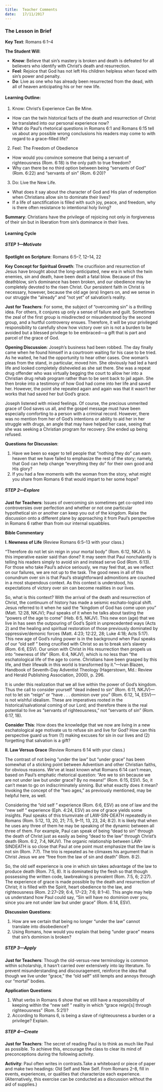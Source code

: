 ```yaml
---
title:  Teacher Comments
date:   17/11/2017
---
```


### The Lesson in Brief

**Key Text**: Romans 6:1–4

**The Student Will**:

- **Know**: Believe that sin’s mastery is broken and death is defeated for all believers who identify with Christ’s death and resurrection.
- **Feel**: Rejoice that God has not left His children helpless when faced with sin’s power and penalty.
- **Do**: Live as one who has already been resurrected from the dead, with all of heaven anticipating his or her new life.

#### Learning Outline:

1. Know: Christ’s Experience Can Be Mine.
+ How can the twin historical facts of the death and resurrection of Christ be translated into our personal experience now?
+ What do Paul’s rhetorical questions in Romans 6:1 and Romans 6:15 tell us about any possible wrong conclusions his readers may come to with regard to a grace-filled life?

2. Feel: The Freedom of Obedience
+ How would you convince someone that being a servant of righteousness (Rom. 6:18) is the only path to true freedom?
+ Why can there be no third option between being “servants of God” (Rom. 6:22) and “servants of sin” (Rom. 6:20)?

3. Do: Live the New Life.
+ What does it say about the character of God and His plan of redemption when Christians allow sin to dominate their lives?
+ If a life of sanctification is filled with such joy, peace, and freedom, why is there often resistance to intentional holy living?

**Summary**: Christians have the privilege of rejoicing not only in forgiveness of their sin but in liberation from sin’s dominance in their lives.

#### Learning Cycle

##### STEP 1—Motivate

**Spotlight on Scripture**: Romans 6:5–7, 12–14, 22

**Key Concept for Spiritual Growth**: The crucifixion and resurrection of Jesus have brought about the long-anticipated, new era in which the twin enemies, sin and death, have been dealt a fatal blow. Because of this deathblow, sin’s dominance has been broken, and our obedience may be completely devoted to the risen Christ. Our persistent faith in Christ is necessary, however, because the old age (era) lingers on, and we sense in our struggle the “already” and “not yet” of salvation’s reality.

**Just for Teachers**: For some, the subject of “overcoming sin” is a thrilling idea. For others, it conjures up only a sense of failure and guilt. Sometimes the zeal of the first group is misdirected or misunderstood by the second group, and a hurtful controversy ensues. Therefore, it will be your privileged responsibility to carefully show how victory over sin is not a burden to be avoided but a blessed privilege to be embraced—a gift that is part and parcel of the grace of God.

**Opening Discussion**: Joseph’s business had been robbed. The day finally came when he found himself in a courtroom waiting for his case to be tried. As he waited, he had the opportunity to hear other cases. One woman’s pleas from the stand, in particular, moved him. She obviously had led a hard life and looked completely disheveled as she sat there. She was a repeat drug offender who was virtually begging the court to allow her into a Christian drug rehab program rather than to be sent back to jail again. She then broke into a testimony of how God had come into her life and saved her. However, the point she repeated again and again was that it wasn’t her works that had saved her but God’s grace.

Joseph listened with mixed feelings. Of course, the precious unmerited grace of God saves us all, and the gospel message must have been especially comforting to a person with a criminal record. However, there was no mention from her of God’s intentions or ability to aid her in her struggle with drugs, an angle that may have helped her case, seeing that she was seeking a Christian program for recovery. She ended up being refused.

**Questions for Discussion**:

1. Have we been so eager to tell people that “nothing they do” can earn heaven that we have failed to emphasize the rest of the story; namely, that God can help change “everything they do” for their own good and His glory?
2. If you had a few moments with the woman from the story, what might you share from Romans 6 that would impart to her some hope?

##### STEP 2—Explore

**Just for Teachers**: Issues of overcoming sin sometimes get co-opted into controversies over perfection and whether or not one particular hypothetical sin or another can keep you out of the kingdom. Raise the discussion onto a different plane by approaching it from Paul’s perspective in Romans 6 rather than from our internal squabbles.

**Bible Commentary**

**I. Newness of Life** (Review Romans 6:5–13 with your class.)

“Therefore do not let sin reign in your mortal body” (Rom. 6:12, NKJV). Is this imperative easier said than done? It may seem that Paul nonchalantly is telling his readers simply to avoid sin and instead serve God (Rom. 6:13). For those who take Paul’s advice seriously, we may feel that, as we reflect on our failures, we are not up to the task. The good news in all of this conundrum over sin is that Paul’s straightforward admonitions are couched in a most stupendous context. As this context is understood, his expectations of victory over sin can become realities in our lives.

So, what is this context? With the arrival of the death and resurrection of Christ, the continuum of history has made a seismic eschato-logical shift. Jesus referred to it when he said the “kingdom of God has come upon you” (Matt. 12:28, NKJV); Paul speaks of it when he talks about tasting the “powers of the age to come” (Heb. 6:5, NKJV). This new eon (age) that we live in has seen the outpouring of God’s Spirit in unprecedented ways (Acts 2) and the healing and spiritual restoration of those previously dominated by oppressive/demonic forces (Matt. 4:23; 12:22, 28; Luke 4:18; Acts 5:17). This new age of God’s ruling power is in the background when Paul speaks of our “old self ” being crucified with Christ so as to break sin’s slavery (Rom. 6:6, ESV). Our union with Christ in His resurrection then propels us into “newness of life” (Rom. 6:4, NKJV), which is no less than “the eschatological life of the age to come. Christians have been grasped by this life, and their lifewalk in this world is transformed by it.”—Ivan Blazen, Handbook of Seventh-Day Adventist Theology (Hagerstown, Md.: Review and Herald Publishing Association, 2000), p. 296.

It is under this realization that we all live within the power of God’s kingdom. Thus the call to consider yourself “dead indeed to sin” (Rom. 6:11, NKJV)—not to let sin “reign” or “have . . . dominion over you” (Rom. 6:12, 14, ESV)—is not wishful idealism. These are imperatives rooted in the historical/salvational coming of our Lord; and therefore there is the real potential to live as “servants of righteousness,” not “servants of sin” (Rom. 6:17, 18).

**Consider This**: How does the knowledge that we now are living in a new eschatological age motivate us to refuse sin and live for God? How can this perspective guard us from (1) making excuses for sin in our lives and (2) forgetting that salvation is a gift?

**II. Law Versus Grace** (Review Romans 6:14 with your class.)

The contrast of not being “under the law” but “under grace” has been somewhat of a sticking point between Adventism and other Christian faiths, for obvious reasons. We’ve at least known what Romans 6:14 can’t mean, based on Paul’s emphatic rhetorical question: “Are we to sin because we are not under law but under grace? By no means!” (Rom. 6:15, ESV). So, it can’t mean to go on indiscriminately sinning. But what exactly does it mean? Invoking the concept of the “two ages,” as previously mentioned, may be helpful here, as well.

Considering the “old self ” experience (Rom. 6:6, ESV) as one of law and the “new self ” experience (Eph. 4:24, ESV) as one of grace yields some insights. Paul speaks of this triumvirate of LAW-SIN-DEATH repeatedly in Romans (Rom. 5:12, 13, 20, 21; 7:5, 9–11, 13, 23, 24; 8:2). It is likely that when he uses any three of them he may be speaking of the dynamic between all three of them. For example, Paul can speak of being “dead to sin” through the death of Christ just as easily as being “dead to the law” through Christ’s death (Rom. 6:2, 7:4, NKJV). The organic relationship between LAW-SINDEATH is so close that Paul at one point must emphasize that the law is not sin (Rom. 7:7). The trio is repeated as he climaxes his argument that in Christ Jesus we are “free from the law of sin and death” (Rom. 8:2).

So, the old self experience is one in which sin takes advantage of the law to produce death (Rom. 7:5, 8). It is dominated by the flesh so that though possessing the written code, lawbreaking is prevalent (Rom. 7:5, 6; 2:27). The experience of grace is made possible by the death and resurrection of Christ; it is filled with the Spirit, heart obedience to the law, and righteousness (Rom. 2:27–29; 6:4, 17–23; 7:6; 8:1–4). This angle may help us understand how Paul could say, “Sin will have no dominion over you, since you are not under law but under grace” (Rom. 6:14, ESV).

**Discussion Questions**:

1. How are we certain that being no longer “under the law” cannot translate into disobedience?
2. Using Romans, how would you explain that being “under grace” means that sin’s dominion is broken?

##### STEP 3—Apply

**Just for Teachers**: Though the old-versus-new terminology is common within scholarship, it hasn’t carried over extensively into lay literature. To prevent misunderstanding and discouragement, reinforce the idea that though we live under “grace,” the “old self” still tempts and annoys through our “mortal” bodies.

**Application Questions**:

1. What verbs in Romans 6 show that we still have a responsibility of keeping within the “new self ” reality in which “grace reign[s] through righteousness” (Rom. 5:21)?
2. According to Romans 6, is being a slave of righteousness a burden or a privilege? Explain.

##### STEP 4—Create

**Just for Teachers**: The secret of reading Paul is to think as much like Paul as possible. To achieve this, encourage the class to clear its mind of preconceptions during the following activity.

**Activity**: Paul often writes in contrasts.Take a whiteboard or piece of paper and make two headings: Old Self and New Self. From Romans 2–8, fill in events, experiences, or qualities that characterize each experience. (Alternatively, this exercise can be conducted as a discussion without the aid of supplies.)